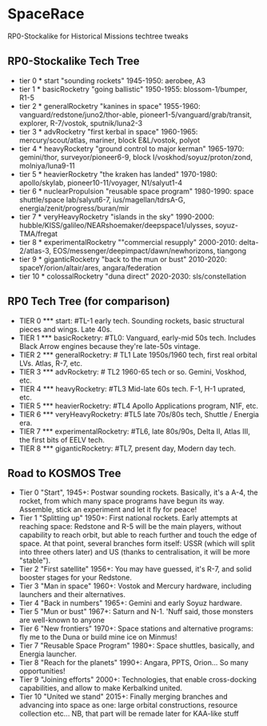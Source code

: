 # SpaceRace
RP0-Stockalike for Historical Missions techtree tweaks

## RP0-Stockalike Tech Tree

* tier 0 * start "sounding rockets" 1945-1950: aerobee, A3
* tier 1 * basicRocketry "going ballistic" 1950-1955: blossom-1/bumper, R1-5
* tier 2 * generalRocketry "kanines in space" 1955-1960: vanguard/redstone/juno2/thor-able, pioneer1-5/vanguard/grab/transit, explorer, R-7/vostok, sputnik/luna2-3
* tier 3 * advRocketry "first kerbal in space" 1960-1965: mercury/scout/atlas, mariner, block E&L/vostok, polyot
* tier 4 * heavyRocketry "ground control to major kerman" 1965-1970: gemini/thor, surveyor/pioneer6-9, block I/voskhod/soyuz/proton/zond, molniya/luna9-11
* tier 5 * heavierRocketry "the kraken has landed" 1970-1980: apollo/skylab, pioneer10-11/voyager, N1/salyut1-4
* tier 6 * nuclearPropulsion "reusable space program" 1980-1990: space shuttle/space lab/salyut6-7, ius/magellan/tdrsA-G, energia/zenit/progress/buran/mir
* tier 7 * veryHeavyRocketry "islands in the sky" 1990-2000: hubble/KISS/galileo/NEARshoemaker/deepspace1/ulysses, soyuz-TMA/fregat
* tier 8 * experimentalRocketry ""commercial resupply" 2000-2010: delta-2/atlas-3, EOS/messenger/deepimpact/dawn/newhorizons, tiangong
* tier 9 * giganticRocketry "back to the mun or bust" 2010-2020: spaceY/orion/altair/ares, angara/federation
* tier 10 * colossalRocketry "duna direct" 2020-2030: sls/constellation

## RP0 Tech Tree (for comparison)

* TIER 0 *** start: #TL-1 early tech. Sounding rockets, basic structural pieces and wings. Late 40s.
* TIER 1 *** basicRocketry: #TL0: Vanguard, early-mid 50s tech. Includes Black Arrow engines because they're late-50s vintage.
* TIER 2 *** generalRocketry: # TL1 Late 1950s/1960 tech, first real orbital LVs. Atlas, R-7, etc.
* TIER 3 *** advRocketry: # TL2 1960-65 tech or so. Gemini, Voskhod, etc.
* TIER 4 *** heavyRocketry: #TL3 Mid-late 60s tech. F-1, H-1 uprated, etc.
* TIER 5 *** heavierRocketry: #TL4 Apollo Applications program, N1F, etc.
* TIER 6 *** veryHeavyRocketry: #TL5 late 70s/80s tech, Shuttle / Energia era.
* TIER 7 *** experimentalRocketry: #TL6, late 80s/90s, Delta II, Atlas III, the first bits of EELV tech.
* TIER 8 *** giganticRocketry: #TL7, present day, Modern day tech.

## Road to KOSMOS Tree

* Tier 0 "Start", 1945+: Postwar sounding rockets. Basically, it's a A-4, the rocket, from which many space programs have begun its way. Assemble, stick an experiment and let it fly for peace!
* Tier 1 "Splitting up" 1950+: First national rockets. Early attempts at reaching space: Redstone and R-5 will be the main players, without capability to reach orbit, but able to reach further and touch the edge of space.
At that point, several branches form itself: USSR (which will split into three others later) and US (thanks to centralisation, it will be more "stable").
* Tier 2 "First satellite" 1956+: You may have guessed, it's R-7, and solid booster stages for your Redstone.
* Tier 3 "Man in space" 1960+: Vostok and Mercury hardware, including launchers and their alternatives.
* Tier 4 "Back in numbers" 1965+: Gemini and early Soyuz hardware. 
* Tier 5 "Mun or bust" 1967+: Saturn and N-1. 'Nuff said, those monsters are well-known to anyone
* Tier 6 "New frontiers" 1970+: Space stations and alternative programs: fly me to the Duna or build mine ice on Minmus!
* Tier 7 "Reusable Space Program" 1980+: Space shuttles, basically, and Energia launcher.
* Tier 8 "Reach for the planets" 1990+: Angara, PPTS, Orion... So many opportunities!
* Tier 9 "Joining efforts" 2000+: Technologies, that enable cross-docking capabilities, and allow to make Kerbalkind united.
* Tier 10 "United we stand" 2015+: Finally merging branches and advancing into space as one: large orbital constructions, resource collection etc... NB, that part will be remade later for KAA-like stuff


